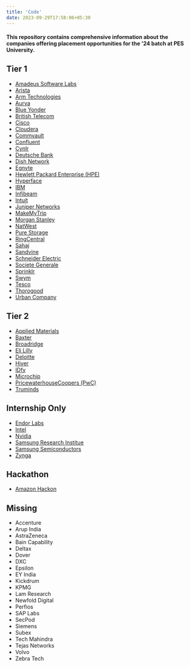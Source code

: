 ```yaml
---
title: 'Code'
date: 2023-09-29T17:58:06+05:30
---
```


#### This repository contains comprehensive information about the companies offering placement opportunities for the '24 batch at PES University.

## Tier 1

- [Amadeus Software Labs](./amadeus)
- [Arista](./arista)
- [Arm Technologies](./arm)
- [Aurva](./aurva)
- [Blue Yonder](./blue_yonder)
- [British Telecom](./british_telecom)
- [Cisco](./cisco)
- [Cloudera](./cloudera)
- [Commvault](./commvault)
- [Confluent](./confluent)
- [Cynlr](./cynlr)
- [Deutsche Bank](./deutsche)
- [Dish Network](./dish)
- [Egnyte](./egnyte)
- [Hewlett Packard Enterprise (HPE)](./hpe)
- [Hyperface](./hyperface)
- [IBM](./ibm)
- [Infibeam](./infibeam)
- [Intuit](./intuit)
- [Juniper Networks](./juniper_networks)
- [MakeMyTrip](./makemytrip)
- [Morgan Stanley](./morgan_stanley)
- [NatWest](./natwest)
- [Pure Storage](./pure_storage)
- [RingCentral](./ring_central)
- [Sahaj](./sahaj)
- [Sandvine](./sandvine)
- [Schneider Electric](./schneider_electric)
- [Societe Generale](./societe_generale)
- [Sprinklr](./sprinklr)
- [Swym](./swym)
- [Tesco](./tesco)
- [Thorogood](./thorogood)
- [Urban Company](./urban_company)

## Tier 2

- [Applied Materials](./applied_materials)
- [Baxter](./baxter)
- [Broadridge](./broadridge)
- [Eli Lilly](./eli_lilly)
- [Deloitte](./deloitte)
- [Hiver](./hiver)
- [IDfy](./idfy)
- [Microchip](./microchip)
- [PricewaterhouseCoopers (PwC)](./pwc)
- [Truminds](./truminds)

## Internship Only

- [Endor Labs](./endor_labs)
- [Intel](./intel)
- [Nvidia](./nvidia)
- [Samsung Research Institue](./samsung_rnd)
- [Samsung Semiconductors](./samsung_semiconductor)
- [Zynga](./zynga)

## Hackathon

- [Amazon Hackon](./amazon_hackon)

## Missing

- Accenture
- Arup India
- AstraZeneca
- Bain Capability
- Deltax
- Dover
- DXC
- Epsilon
- EY India
- Kickdrum
- KPMG
- Lam Research
- Newfold Digital
- Perfios
- SAP Labs
- SecPod
- Siemens
- Subex
- Tech Mahindra
- Tejas Networks
- Volvo
- Zebra Tech
